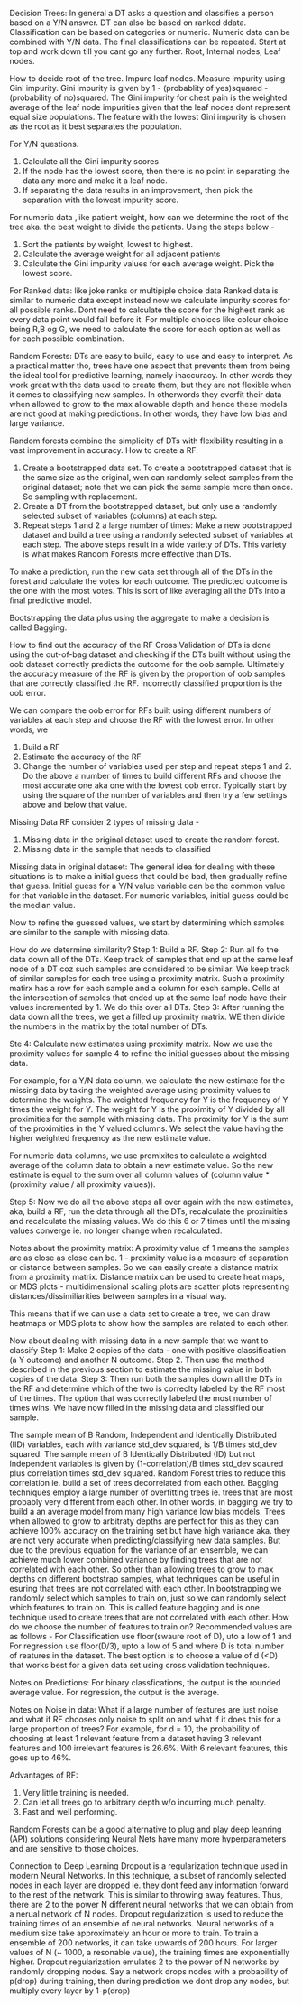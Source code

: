 Decision Trees:
In general a DT asks a question and classifies a person based on a Y/N answer. DT can also be based on ranked ddata. Classification can be based on categories or numeric. Numeric data can be combined with Y/N data. The final classifications can be repeated. Start at top and work down till you cant go any further. Root, Internal nodes, Leaf nodes.


How to decide root of the tree. Impure leaf nodes. Measure impurity using Gini impurity. Gini impurity is given by 1 - (probablity of yes)squared - (probability of no)squared. The Gini impurity for chest pain is the weighted average of the leaf node impurities given that the leaf nodes dont represent equal size populations. The feature with the lowest Gini impurity is chosen as the root as it best separates the population.

For Y/N questions.
1. Calculate all the Gini impurity scores
2. If the node has the lowest score, then there is no point in separating the data any more and make it a leaf node.
3. If separating the data results in an improvement, then pick the separation with the lowest impurity score.

For numeric data ,like patient weight, how can we determine the root of the tree aka. the best weight to divide the patients. Using the steps below -
1. Sort the patients by weight, lowest to highest.
2. Calculate the average weight for all adjacent patients
3. Calculate the Gini impurity values for each average weight. Pick the lowest score.

For Ranked data: like joke ranks or multipiple choice data
Ranked data is similar to numeric data except instead now we calculate impurity scores for all possible ranks. Dont need to calculate the score for the highest rank as every data point would fall before it.
For multiple choices like colour choice being R,B og G, we need to calculate the score for each option as well as for each possible combination.

Random Forests:
DTs are easy to build, easy to use and easy to interpret. As a practical matter tho, trees have one aspect that prevents them from being the ideal tool for predictive learning, namely inaccuracy.
In other words they work great with the data used to create them, but they are not flexible when it comes to classifying new samples. In otherwords they overfit their data when allowed to grow to the max allowable depth and hence these models are not good at making predictions. In other words, they have low bias and large variance.

Random forests combine the simplicity of DTs with flexibility resulting in a vast improvement in accuracy.
How to create a RF.
1. Create a bootstrapped data set. To create a bootstrapped dataset that is the same size as the original, wen can randomly select samples from the original dataset; note that we can pick the same sample more than once. So sampling with replacement.
2. Create a DT from the bootstrapped dataset, but only use a randomly selected subset of variables (columns) at each step.
3. Repeat steps 1 and 2 a large number of times: Make a new bootstrapped dataset and build a tree using a randomly selected subset of variables at each step.
The above steps result in a wide variety of DTs. This variety is what makes Random Forests more effective than DTs.

To make a prediction, run the new data set through all of the DTs in the forest and calculate the votes for each outcome. The predicted outcome is the one with the most votes. This is sort of like averaging all the DTs into a final predictive model.

Bootstrapping the data plus using the aggregate to make a decision is called Bagging.

How to find out the accuracy of the RF
Cross Validation of DTs is done using the out-of-bag dataset and checking if the DTs built without using the oob dataset correctly predicts the outcome for the oob sample. Ultimately the accuracy measure of the RF is given by the proportion of oob samples that are correctly classified the RF. Incorrectly classified proportion is the oob error.

We can compare the oob error for RFs built using different numbers of variables at each step and choose the RF with the lowest error. In other words, we
1. Build a RF
2. Estimate the accuracy of the RF
3. Change the number of variables used per step and repeat steps 1 and 2.
Do the above a number of times to build different RFs and choose the most accurate one aka one with the lowest oob error.
Typically start by using the square of the number of variables and then try a few settings above and below that value.

Missing Data
RF consider 2 types of missing data - 
1. Missing data in the original dataset used to create the random forest.
2. Missing data in the sample that needs to classified

Missing data in original dataset: The general idea for dealing with these situations is to make a initial guess that could be bad, then gradually refine that guess. Initial guess for a Y/N value variable can be the common value for that variable in the dataset. For numeric variables, initial guess could be the median value. 

Now to refine the guessed values, we start by determining which samples are similar to the sample with missing data. 

How do we determine similarity?
Step 1: Build a RF.
Step 2: Run all fo the data down all of the DTs. Keep track of samples that end up at the same leaf node of a DT coz such samples are considered to be similar. We keep track of similar samples for each tree using a proximity matrix. Such a proximity matirx has a row for each sample and a column for each sample. Cells at the intersection of samples that ended up at the same leaf node have their values incremented by 1. We do this over all DTs.
Step 3: After running the data down all the trees, we get a filled up proximity matrix. WE then divide the numbers in the matrix by the total number of DTs.

Ste 4: Calculate new estimates using proximity matrix.
Now we use the proximity values for sample 4 to refine the initial guesses about the missing data. 

For example, for a Y/N data column, we calculate the new estimate for the missing data by taking the weighted average using proximity values to determine the weights. The weighted frequency for Y is the frequency of Y times the weight for Y. The weight for Y is the proximity of Y divided by all proximities for the sample with missing data. The proximity for Y is the sum of the proximities in the Y valued columns. We select the value having the higher weighted frequency as the new estimate value. 

For numeric data columns, we use promixites to calculate a weighted average of the column data to obtain a new estimate value. So the new estimate is equal to the sum over all column values of (column value * (proximity value / all proximity values)).

Step 5: Now we do all the above steps all over again with the new estimates, aka, build a RF, run the data through all the DTs, recalculate the proximities and recalculate the missing values. 
We do this 6 or 7 times until the missing values converge ie. no longer change when recalculated.

Notes about the proximity matrix:
A proximity value of 1 means the samples are as close as close can be.
1 - proximity value is a measure of separation or distance between samples.
So we can easily create a distance matrix from a proximity matrix. Distance matrix can be used to create heat maps, or MDS plots - multidimensional scaling plots are scatter plots representing distances/dissimiliarities between samples in a visual way.

This means that if we can use a data set to create a tree, we can draw heatmaps or MDS plots to show how the samples are related to each other.

Now about dealing with missing data in a new sample that we want to classify
Step 1: Make 2 copies of the data - one with positive classification (a Y outcome) and another N outcome.
Step 2. Then use the method described in the previous section to estimate the missing value in both copies of the data.
Step 3: Then run both the samples down all the DTs in the RF and determine which of the two is correclty labeled by the RF most of the times. 
The option that was correctly labeled the most number of times wins. We have now filled in the missing data and classified our sample.


The sample mean of B Random, Independent and Identically Distributed (IID) variables, each with variance std_dev squared, is 1/B times std\_dev squared. The sample mean of B Identically Distributed (ID) but not Independent variables is given by (1-correlation)/B times std\_dev sqaured plus correlation times std\_dev squared. 
Random Forest tries to reduce this correlation ie. build a set of trees decorrelated from each other. Bagging techniques employ a large number of overfitting trees ie. trees that are most probably very different from each other. In other words, in bagging we try to build a an average model from many high variance low bias models. Trees when allowed to grow to arbitraty depths are perfect for this as they can achieve 100% accuracy on the training set but have high variance aka. they are not very accurate when predicting/classifying new data samples. But due to the previous equation for the variance of an ensemble, we can achieve much lower combined variance by finding trees that are not correlated with each other. So other than allowing trees to grow to max depths on different bootstrap samples, what techniques can be useful in esuring that trees are not correlated with each other. In bootstrapping we randomly select which samples to train on, just so we can randomly select which features to train on. This is called feature bagging and is one technique used to create trees that are not correlated with each other. How do we choose the number of features to train on? Recommended values are as follows -
For Classification use floor(swaure root of D), uto a low of 1 and
For regression use floor(D/3), upto a low of 5 and where D is total number of reatures in the dataset.
The best option is to choose a value of d (<D) that works best for a given data set using cross validation techniques.

Notes on Predictions:
For binary classfications, the output is the rounded average value. For regression, the output is the average.

Notes on Noise in data:
What if a large number of features are just noise and what if RF chooses only noise to split on and what if it does this for a large proportion of trees? For example, for d = 10, the probability of choosing at least 1 relevant feature from a dataset having 3 relevant features and 100 irrelevant features is 26.6%. With 6 relevant features, this goes up to 46%.

Advantages of RF:
1. Very little training is needed.
2. Can let all trees go to arbitrary depth w/o incurring much penalty.
3. Fast and well performing.

Random Forests can be a good alternative to plug and play deep leanring (API) solutions considering Neural Nets have many more hyperparameters and are sensitive to those choices.

Connection to Deep Learning
Dropout is a regularization technique used in modern Neural Networks. In this technique, a subset of randomly selected nodes in each layer are dropped ie. they dont feed any information forward to the rest of the network. This is similar to throwing away features. Thus, there are 2 to the power N different neural networks that we can obtain from a nerual network of N nodes. Dropout regularization is used to reduce the training times of an ensemble of neural networks. Neural networks of a medium size take approximately an hour or more to train. To train a ensemble of 200 networks, it can take upwards of 200 hours. For larger values of N (~ 1000, a resonable value), the training times are exponentially higher. Dropout regularization emulates 2 to the power of N networks by randomly dropping nodes. Say a network drops nodes with a probability of p(drop) during training, then during prediction we dont drop any nodes, but multiply every layer by 1-p(drop)



